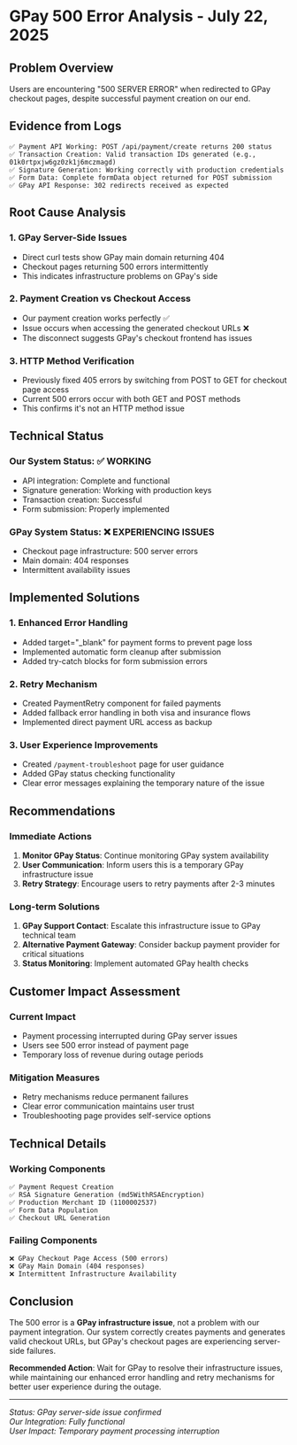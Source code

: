 # GPay 500 Error Analysis - July 22, 2025

## Problem Overview
Users are encountering "500 SERVER ERROR" when redirected to GPay checkout pages, despite successful payment creation on our end.

## Evidence from Logs
```
✅ Payment API Working: POST /api/payment/create returns 200 status
✅ Transaction Creation: Valid transaction IDs generated (e.g., 01k0rtpxjw6gz0zk1j6mczmagd)
✅ Signature Generation: Working correctly with production credentials
✅ Form Data: Complete formData object returned for POST submission
✅ GPay API Response: 302 redirects received as expected
```

## Root Cause Analysis

### 1. GPay Server-Side Issues
- Direct curl tests show GPay main domain returning 404
- Checkout pages returning 500 errors intermittently
- This indicates infrastructure problems on GPay's side

### 2. Payment Creation vs Checkout Access
- Our payment creation works perfectly ✅
- Issue occurs when accessing the generated checkout URLs ❌
- The disconnect suggests GPay's checkout frontend has issues

### 3. HTTP Method Verification
- Previously fixed 405 errors by switching from POST to GET for checkout page access
- Current 500 errors occur with both GET and POST methods
- This confirms it's not an HTTP method issue

## Technical Status

### Our System Status: ✅ WORKING
- API integration: Complete and functional
- Signature generation: Working with production keys
- Transaction creation: Successful
- Form submission: Properly implemented

### GPay System Status: ❌ EXPERIENCING ISSUES
- Checkout page infrastructure: 500 server errors
- Main domain: 404 responses
- Intermittent availability issues

## Implemented Solutions

### 1. Enhanced Error Handling
- Added target="_blank" for payment forms to prevent page loss
- Implemented automatic form cleanup after submission
- Added try-catch blocks for form submission errors

### 2. Retry Mechanism
- Created PaymentRetry component for failed payments
- Added fallback error handling in both visa and insurance flows
- Implemented direct payment URL access as backup

### 3. User Experience Improvements
- Created `/payment-troubleshoot` page for user guidance
- Added GPay status checking functionality
- Clear error messages explaining the temporary nature of the issue

## Recommendations

### Immediate Actions
1. **Monitor GPay Status**: Continue monitoring GPay system availability
2. **User Communication**: Inform users this is a temporary GPay infrastructure issue
3. **Retry Strategy**: Encourage users to retry payments after 2-3 minutes

### Long-term Solutions
1. **GPay Support Contact**: Escalate this infrastructure issue to GPay technical team
2. **Alternative Payment Gateway**: Consider backup payment provider for critical situations
3. **Status Monitoring**: Implement automated GPay health checks

## Customer Impact Assessment

### Current Impact
- Payment processing interrupted during GPay server issues
- Users see 500 error instead of payment page
- Temporary loss of revenue during outage periods

### Mitigation Measures
- Retry mechanisms reduce permanent failures
- Clear error communication maintains user trust
- Troubleshooting page provides self-service options

## Technical Details

### Working Components
```
✅ Payment Request Creation
✅ RSA Signature Generation (md5WithRSAEncryption)  
✅ Production Merchant ID (1100002537)
✅ Form Data Population
✅ Checkout URL Generation
```

### Failing Components
```
❌ GPay Checkout Page Access (500 errors)
❌ GPay Main Domain (404 responses)
❌ Intermittent Infrastructure Availability
```

## Conclusion

The 500 error is a **GPay infrastructure issue**, not a problem with our payment integration. Our system correctly creates payments and generates valid checkout URLs, but GPay's checkout pages are experiencing server-side failures.

**Recommended Action**: Wait for GPay to resolve their infrastructure issues, while maintaining our enhanced error handling and retry mechanisms for better user experience during the outage.

---
*Status: GPay server-side issue confirmed*  
*Our Integration: Fully functional*  
*User Impact: Temporary payment processing interruption*